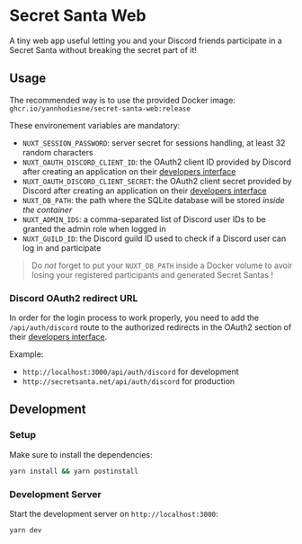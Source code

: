 # Secret Santa Web

A tiny web app useful letting you and your Discord friends participate in a Secret Santa without breaking the secret part of it!

## Usage

The recommended way is to use the provided Docker image: `ghcr.io/yannhodiesne/secret-santa-web:release`

These environement variables are mandatory:
 - `NUXT_SESSION_PASSWORD`: server secret for sessions handling, at least 32 random characters
 - `NUXT_OAUTH_DISCORD_CLIENT_ID`: the OAuth2 client ID provided by Discord after creating an application on their [developers interface](https://discord.com/developers/applications)
 - `NUXT_OAUTH_DISCORD_CLIENT_SECRET`: the OAuth2 client secret provided by Discord after creating an application on their [developers interface](https://discord.com/developers/applications)
 - `NUXT_DB_PATH`: the path where the SQLite database will be stored *inside the container*
 - `NUXT_ADMIN_IDS`: a comma-separated list of Discord user IDs to be granted the admin role when logged in
 - `NUXT_GUILD_ID`: the Discord guild ID used to check if a Discord user can log in and participate

> Do *not* forget to put your `NUXT_DB_PATH` inside a Docker volume to avoir losing your registered participants and generated Secret Santas !

### Discord OAuth2 redirect URL

In order for the login process to work properly, you need to add the `/api/auth/discord` route to the authorized redirects in the OAuth2 section of their [developers interface](https://discord.com/developers/applications).

Example:
 - `http://localhost:3000/api/auth/discord` for development
 - `http://secretsanta.net/api/auth/discord` for production

## Development

### Setup

Make sure to install the dependencies:

```bash
yarn install && yarn postinstall
```

### Development Server

Start the development server on `http://localhost:3000`:

```bash
yarn dev
```
